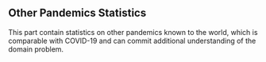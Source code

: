 ## Other Pandemics Statistics ##
This part contain statistics on other pandemics known to the world, which is comparable with COVID-19 and can commit additional understanding of the domain problem.

